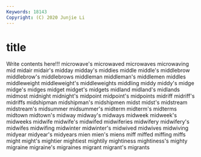 ```yaml
---
Keywords: 18143
Copyright: (C) 2020 Junjie Li
---
```


# title

Write contents here!!!
microwave's 
microwaved 
microwaves 
microwaving
mid 
midair 
midair's 
midday 
midday's 
middies 
middle 
middle's 
middlebrow 
middlebrow's
middlebrows 
middleman 
middleman's 
middlemen 
middles 
middleweight 
middleweight's 
middleweights 
middling 
middy
middy's 
midge 
midge's 
midges 
midget 
midget's 
midgets 
midland 
midland's 
midlands
midmost 
midnight 
midnight's 
midpoint 
midpoint's 
midpoints 
midriff 
midriff's 
midriffs 
midshipman
midshipman's 
midshipmen 
midst 
midst's 
midstream 
midstream's 
midsummer 
midsummer's 
midterm 
midterm's
midterms 
midtown 
midtown's 
midway 
midway's 
midways 
midweek 
midweek's 
midweeks 
midwife
midwife's 
midwifed 
midwiferies 
midwifery 
midwifery's 
midwifes 
midwifing 
midwinter 
midwinter's 
midwived
midwives 
midwiving 
midyear 
midyear's 
midyears 
mien 
mien's 
miens 
miff 
miffed
miffing 
miffs 
might 
might's 
mightier 
mightiest 
mightily 
mightiness 
mightiness's 
mighty
migraine 
migraine's 
migraines 
migrant 
migrant's 
migrants 

